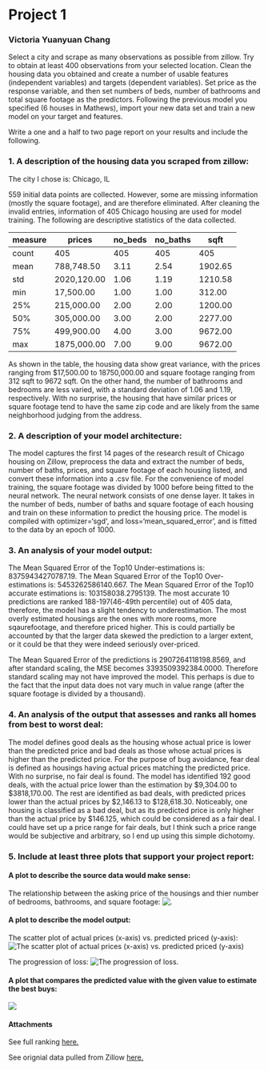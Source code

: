 # Project 1
### Victoria Yuanyuan Chang

Select a city and scrape as many observations as possible from zillow. Try to obtain at least 400 observations from your selected location.
Clean the housing data you obtained and create a number of usable features (independent variables) and targets (dependent variables). Set price as the response variable, and then set numbers of beds, number of bathrooms and total square footage as the predictors.
Following the previous model you specified (6 houses in Mathews), import your new data set and train a new model on your target and features.

Write a one and a half to two page report on your results and include the following.

### 1. A description of the housing data you scraped from zillow:

The city I chose is: Chicago, IL

559 initial data points are collected. However, some are missing information (mostly the square footage), and are therefore eliminated.  After cleaning the invalid entries, information of 405  Chicago housing are used for model training. The following are descriptive statistics of the data collected. 


|measure  |  prices | no_beds   |    no_baths    |     sqft |
|------|----------|-------------|-----------|--------|
|count | 405    |    405 | 405 | 405 |
|mean |  788,748.50    |      3.11  |  2.54 | 1902.65 |
|std  |  2020,120.00|   1.06 |   1.19  | 1210.58 |
|min  |  17,500.00    |     1.00  |  1.00 | 312.00 |
|25%  |  215,000.00    |     2.00  |  2.00 | 1200.00|
|50%  |   305,000.00  |       3.00 |  2.00 | 2277.00 |
|75%  |   499,900.00   |      4.00  |  3.00 | 9672.00 |
|max  | 1875,000.00 | 7.00| 9.00| 9672.00

As shown in the table, the housing data show great variance, with the prices ranging from $17,500.00 to 18750,000.00 and square footage ranging from 312 sqft to 9672 sqft. On the other hand, the number of bathrooms and bedrooms are less varied, with a standard deviation of 1.06 and 1.19, respectively. With no surprise, the housing that have similar prices or square footage tend to have the same zip code and are likely from the same neighborhood judging from the address.

### 2. A description of your model architecture:

The model captures the first 14 pages of the research result of Chicago housing on Zillow, preprocess the data and extract the number of beds, number of baths, prices, and square footage of each housing listed, and convert these information into a .csv file. For the convenience of model training, the square footage was divided by 1000 before being fitted to the neural network. The neural network consists of one dense layer. It takes in the number of beds, number of baths and square footage of each housing and train on these information to predict the housing price. The model is compiled with optimizer=‘sgd', and loss=‘mean_squared_error’, and is fitted to the data by an epoch of 1000.

### 3. An analysis of your model output:

The Mean Squared Error of the Top10 Under-estimations is:  83759434270787.19. The Mean Squared Error of the Top10 Over-estimations is:  5453262586140.667. The Mean Squared Error of the Top10 accurate estimations is:  103158038.2795139. The most accurate 10 predictions are ranked 188-197(46-49th percentile) out of 405 data, therefore, the model has a slight tendency to underestimation. The most overly estimated housings are the ones with more rooms, more sqaurefootage, and therefore priced higher. This is could partially be accounted by that the larger data skewed the prediction to a larger extent, or it could be that they were indeed seriously over-priced.

The  Mean Squared Error of the predictions is 2907264118198.8569, and after standard scaling, the MSE becomes 3393509392384.0000. Therefore standard scaling may not have improved the model. This perhaps is due to the fact that the input data does not vary much in value range (after the square footage is divided by a thousand). 

### 4. An analysis of the output that assesses and ranks all homes from best to worst deal:

The model defines good deals as the housing whose actual price is lower than the predicted price and bad deals as those whose actual prices is higher than the predicted price. For the purpose of bug avoidance, fear deal is defined as housings having actual prices matching the predicted price. With no surprise, no fair deal is found. The model has identified 192 good deals, with the actual price lower than the estimation by $9,304.00 to $3818,170.00. The rest are identified as bad deals, with predicted prices lower than the actual prices  by $2,146.13 to $128,618.30. Noticeably, one housing is classified as a bad deal, but as its predicted price is only higher than the actual price by $146.125, which could be considered as a fair deal. I could have set up a price range for fair deals, but I think such a price range would be subjective and arbitrary, so I end up using this simple dichotomy. 


### 5. Include at least three plots that support your project report:
#### A plot to describe the source data would make sense: 
The relationship between the asking price of the housings and thier number of bedrooms, bathrooms, and square footage:
![.](descriptive.png)
  
#### A plot to describe the model output:
The scatter plot of actual prices (x-axis) vs. predicted priced (y-axis):
 ![The scatter plot of actual prices (x-axis) vs. predicted priced (y-axis)](scatter_.png)
  
The progression of loss: 
![The progression of loss.](loss_.png)
  
#### A plot that compares the predicted value with the given value to estimate the best buys:
  ![](ranking_chart.png)
  
#### Attachments
  
  See full ranking [here.](/DATA-310/ranked.csv)
  
  See orignial data pulled from Zillow [here.](/DATA-310/out.csv)
